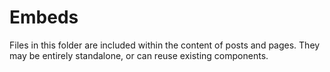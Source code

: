 # Embeds

Files in this folder are included within the content of posts and pages. They may be entirely standalone, or can reuse existing components.